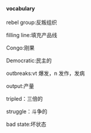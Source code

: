 #### vocabulary

rebel group:反叛组织

filling line:填充产品线

Congo:刚果

Democratic:民主的

outbreaks:vt 爆发，n 发作，发病

output:产量

tripled：三倍的

struggle：斗争的

bad state:坏状态




